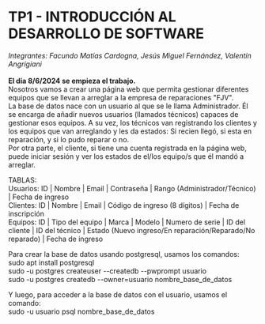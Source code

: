 # TP1 - INTRODUCCIÓN AL DESARROLLO DE SOFTWARE
*Integrantes: Facundo Matías Cardogna, Jesús Miguel Fernández, Valentín Angrigiani*<br><br>
**El dia 8/6/2024 se empieza el trabajo.**<br>
Nosotros vamos a crear una página web que permita gestionar diferentes equipos que se llevan a arreglar a la empresa de reparaciones "FJV".<br>
La base de datos nace con un usuario al que se le llama Administrador. Él se encarga de añadir nuevos usuarios (llamados técnicos) capaces de gestionar esos equipos. A su vez, los técnicos van registrando los clientes y los equipos que van arreglando y les da estados: Si recien llegó, si esta en reparación, y si lo pudo reparar o no.<br>
Por otra parte, el cliente, si tiene una cuenta registrada en la página web, puede iniciar sesión y ver los estados de el/los equipo/s que él mandó a arreglar.

TABLAS:<br>
Usuarios: ID | Nombre | Email | Contraseña | Rango (Administrador/Técnico) | Fecha de ingreso<br>
Clientes: ID | Nombre | Email | Código de ingreso (8 dígitos) | Fecha de inscripción<br>
Equipos: ID | Tipo del equipo | Marca | Modelo | Numero de serie | ID del cliente | ID del técnico | Estado (Nuevo ingreso/En reparación/Reparado/No reparado) | Fecha de ingreso

Para crear la base de datos usando postgresql, usamos los comandos:<br>
sudo apt install postgresql<br>
sudo -u postgres createuser --createdb --pwprompt usuario<br>
sudo -u postgres createdb --owner=usuario nombre_base_de_datos<br>

Y luego, para acceder a la base de datos con el usuario, usamos el comando:<br>
sudo -u usuario psql nombre_base_de_datos

